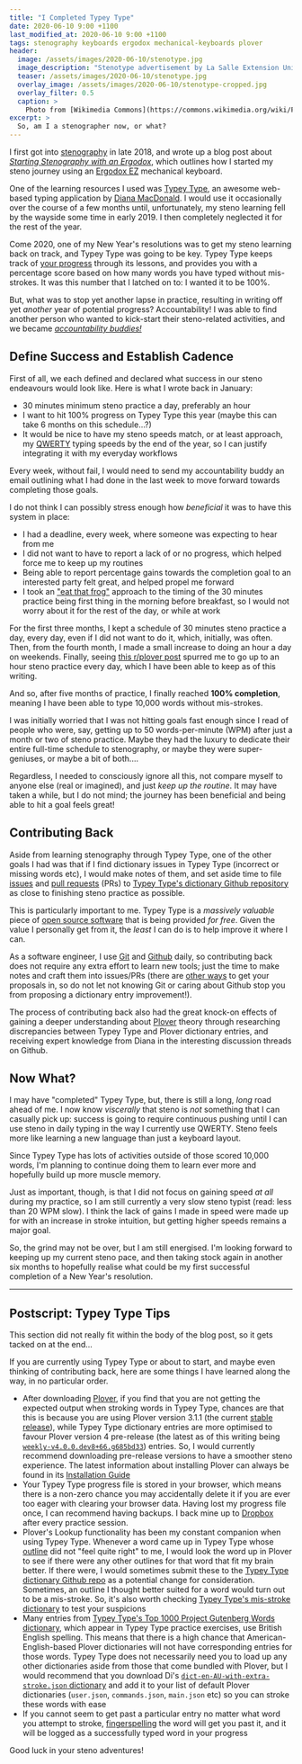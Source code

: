 ```yaml
---
title: "I Completed Typey Type"
date: 2020-06-10 9:00 +1100
last_modified_at: 2020-06-10 9:00 +1100
tags: stenography keyboards ergodox mechanical-keyboards plover
header:
  image: /assets/images/2020-06-10/stenotype.jpg
  image_description: "Stenotype advertisement by La Salle Extension University in 'Lady's Circle magazine's November 1965 issue"
  teaser: /assets/images/2020-06-10/stenotype.jpg
  overlay_image: /assets/images/2020-06-10/stenotype-cropped.jpg
  overlay_filter: 0.5
  caption: >
    Photo from [Wikimedia Commons](https://commons.wikimedia.org/wiki/File:Stenotype_advertisement.jpg)
excerpt: >
  So, am I a stenographer now, or what?
---
```


I first got into [stenography][] in late 2018, and wrote up a blog post about
_[Starting Stenography with an Ergodox][]_, which outlines how I started my
steno journey using an [Ergodox EZ][] mechanical keyboard.

One of the learning resources I used was [Typey Type][], an awesome web-based
typing application by [Diana MacDonald][]. I would use it occasionally over the
course of a few months until, unfortunately, my steno learning fell by the
wayside some time in early 2019. I then completely neglected it for the rest of
the year.

Come 2020, one of my New Year's resolutions was to get my steno learning back
on track, and Typey Type was going to be key. Typey Type keeps track of [your
progress][Typey Type progress] through its lessons, and provides you with a
percentage score based on how many words you have typed without mis-strokes.
It was this number that I latched on to: I wanted it to be 100%.

But, what was to stop yet another lapse in practice, resulting in writing off
yet _another_ year of potential progress? Accountability! I was able to find
another person who wanted to kick-start their steno-related activities, and we
became _[accountability buddies!][Accountability partner]_

## Define Success and Establish Cadence

First of all, we each defined and declared what success in our steno endeavours
would look like. Here is what I wrote back in January:

- 30 minutes minimum steno practice a day, preferably an hour
- I want to hit 100% progress on Typey Type this year (maybe this can take 6
  months on this schedule...?)
- It would be nice to have my steno speeds match, or at least approach, my
  [QWERTY][] typing speeds by the end of the year, so I can justify integrating
  it with my everyday workflows

Every week, without fail, I would need to send my accountability buddy an email
outlining what I had done in the last week to move forward towards completing
those goals.

I do not think I can possibly stress enough how _beneficial_ it was to have this
system in place:

- I had a deadline, every week, where someone was expecting to hear from me
- I did not want to have to report a lack of or no progress, which helped force
  me to keep up my routines
- Being able to report percentage gains towards the completion goal to an
  interested party felt great, and helped propel me forward
- I took an ["eat that frog"][Eat That Frog] approach to the timing of the
  30 minutes practice being first thing in the morning before breakfast, so I
  would not worry about it for the rest of the day, or while at work

For the first three months, I kept a schedule of 30 minutes steno practice a
day, every day, even if I did not want to do it, which, initially, was often.
Then, from the fourth month, I made a small increase to doing an hour a day on
weekends. Finally, seeing [this r/plover post][OMGGG!!! Finally!!!! 100 WPM on
simple exercise broken after a MAJOR down period!!!] spurred me to go up to an
hour steno practice every day, which I have been able to keep as of this
writing.

And so, after five months of practice, I finally reached **100% completion**,
meaning I have been able to type 10,000 words without mis-strokes.

I was initially worried that I was not hitting goals fast enough since I read of
people who were, say, getting up to 50 words-per-minute (WPM) after just a month
or two of steno practice. Maybe they had the luxury to dedicate their entire
full-time schedule to stenography, or maybe they were super-geniuses, or maybe
a bit of both....

Regardless, I needed to consciously ignore all this, not compare myself to
anyone else (real or imagined), and just _keep up the routine_. It may have
taken a while, but I do not mind; the journey has been beneficial and being able
to hit a goal feels great!

## Contributing Back

Aside from learning stenography through Typey Type, one of the other goals I
had was that if I find dictionary issues in Typey Type (incorrect or missing
words etc), I would make notes of them, and set aside time to file
[issues][Mastering Issues] and [pull requests][About Pull Requests] (PRs) to
[Typey Type's dictionary Github repository][didoesdigital/steno-dictionaries] as
close to finishing steno practice as possible.

This is particularly important to me. Typey Type is a _massively valuable_ piece
of [open source software][] that is being provided _for free_.  Given the value
I personally get from it, the _least_ I can do is to help improve it where I can.

As a software engineer, I use [Git][] and [Github][]
daily, so contributing back does not require any extra effort to learn new
tools; just the time to make notes and craft them into issues/PRs (there are
[other ways][Typey Type support] to get your proposals in, so do not let not
knowing Git or caring about Github stop you from proposing a dictionary entry
improvement!).

The process of contributing back also had the great knock-on effects of gaining
a deeper understanding about [Plover][] theory through researching discrepancies
between Typey Type and Plover dictionary entries, and receiving expert knowledge
from Diana in the interesting discussion threads on Github.

## Now What?

I may have "completed" Typey Type, but, there is still a long, _long_ road ahead
of me. I now know _viscerally_ that steno is _not_ something that I can casually
pick up: success is going to require continuous pushing until I can use steno in
daily typing in the way I currently use QWERTY. Steno feels more like learning a
new language than just a keyboard layout.

Since Typey Type has lots of activities outside of those scored 10,000 words,
I'm planning to continue doing them to learn ever more and hopefully build up
more muscle memory.

Just as important, though, is that I did not focus on gaining speed _at all_
during my practice, so I am still currently a very slow steno typist (read: less
than 20 WPM slow). I think the lack of gains I made in speed were made up for
with an increase in stroke intuition, but getting higher speeds remains a major
goal.

So, the grind may not be over, but I am still energised. I'm looking forward to
keeping up my current steno pace, and then taking stock again in another six
months to hopefully realise what could be my first successful completion of a
New Year's resolution.

---

## Postscript: Typey Type Tips

This section did not really fit within the body of the blog post, so it gets
tacked on at the end...

If you are currently using Typey Type or about to start, and maybe even thinking
of contributing back, here are some things I have learned along the way, in no
particular order.

- After downloading [Plover][], if you find that you are not getting the
  expected output when stroking words in Typey Type, chances are that this is
  because you are using Plover version 3.1.1 (the current
  [stable release][Plover 3.1.1]), while Typey Type dictionary entries are more
  optimised to favour Plover version 4 pre-release (the latest as of this
  writing being [`weekly-v4.0.0.dev8+66.g685bd33`][]) entries. So, I would
  currently recommend downloading pre-release versions to have a smoother steno
  experience. The latest information about installing Plover
  can always be found in its [Installation Guide][Plover Installation Guide]
- Your Typey Type progress file is stored in your browser, which means there is
  a non-zero chance you may accidentally delete it if you are ever too eager
  with clearing your browser data. Having lost my progress file once, I can
  recommend having backups. I back mine up to [Dropbox][] after every practice
  session.
- Plover's Lookup functionality has been my constant companion when using Typey
  Type. Whenever a word came up in Typey Type whose [outline][Learn Plover!
  Glossary] did not "feel quite right" to me, I would look the word up in Plover
  to see if there were any other outlines for that word that fit my brain
  better. If there were, I would sometimes submit these to the [Typey Type
  dictionary Github repo][didoesdigital/steno-dictionaries] as a potential
  change for consideration. Sometimes, an outline I thought better suited for a
  word would turn out to be a mis-stroke. So, it's also worth checking [Typey
  Type's mis-stroke dictionary][] to test your suspicions
- Many entries from [Typey Type's Top 1000 Project Gutenberg Words
  dictionary][], which appear in Typey Type practice exercises, use British
  English spelling. This means that there is a high chance that
  American-English-based Plover dictionaries will not have corresponding entries
  for those words. Typey Type does not necessarily need you to load up any other
  dictionaries aside from those that come bundled with Plover, but I would
  recommend that you download Di's [`dict-en-AU-with-extra-stroke.json`
  dictionary][] and add it to your list of default Plover dictionaries
  (`user.json`, `commands.json`, `main.json` etc) so you can stroke these words
  with ease
- If you cannot seem to get past a particular entry no matter what word you
  attempt to stroke, [fingerspelling][] the word will get you past it, and it
  will be logged as a successfully typed word in your progress

Good luck in your steno adventures!

[About Pull Requests]: https://help.github.com/en/github/collaborating-with-issues-and-pull-requests/about-pull-requests
[Accountability partner]: https://en.wikipedia.org/wiki/Accountability_partner
[Diana MacDonald]: https://didoesdigital.com/
[`dict-en-AU-with-extra-stroke.json` dictionary]: https://github.com/didoesdigital/steno-dictionaries/blob/master/dictionaries/dict-en-AU-with-extra-stroke.json
[Dropbox]: https://www.dropbox.com/
[didoesdigital/steno-dictionaries]: https://github.com/didoesdigital/steno-dictionaries
[Eat That Frog]: https://www.briantracy.com/blog/time-management/the-truth-about-frogs/
[Ergodox EZ]: https://ergodox-ez.com/
[fingerspelling]: https://sites.google.com/site/learnplover/lesson-3-english-sounds/fingerspelling
[Git]: https://git-scm.com/
[Github]: https://github.com/
[Learn Plover! Glossary]: https://sites.google.com/site/learnplover/glossary
[Mastering Issues]: https://guides.github.com/features/issues/#:~:text=Issues%20are%20a%20great%20way,own%20section%20in%20every%20repository.
[OMGGG!!! Finally!!!! 100 WPM on simple exercise broken after a MAJOR down period!!!]: https://www.reddit.com/r/Plover/comments/gdtmaj/omggg_finally_100_wpm_on_simple_exercise_broken/
[open source software]: https://en.wikipedia.org/wiki/Open-source_software
[Plover]: http://www.openstenoproject.org/
[Plover 3.1.1]: https://github.com/openstenoproject/plover/releases/tag/v3.1.1
[Plover Installation Guide]: https://github.com/openstenoproject/plover/wiki/Installation-Guide
[QWERTY]: https://en.wikipedia.org/wiki/QWERTY
[Starting Stenography with an Ergodox]: https://paulfioravanti.com/blog/2018/10/18/starting-stenography-with-an-ergodox/
[stenography]: https://en.wikipedia.org/wiki/Shorthand
[Typey Type]: https://didoesdigital.com/typey-type/
[Typey Type's mis-stroke dictionary]: https://github.com/didoesdigital/steno-dictionaries/blob/master/dictionaries/misstrokes.json
[Typey Type's Top 1000 Project Gutenberg Words dictionary]: https://github.com/didoesdigital/steno-dictionaries/blob/master/dictionaries/top-10000-project-gutenberg-words.json
[Typey Type progress]: https://didoesdigital.com/typey-type/progress
[Typey Type support]: https://didoesdigital.com/typey-type/support#support
[`weekly-v4.0.0.dev8+66.g685bd33`]: https://github.com/openstenoproject/plover/releases/tag/weekly-v4.0.0.dev8%2B66.g685bd33
